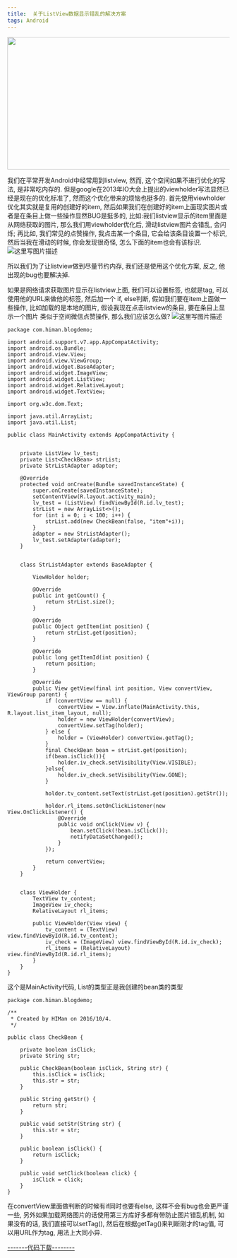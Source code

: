 ```yaml
---
title:  关于ListView数据显示错乱的解决方案  
tags: Android
---
```


<img src="http://i.imgur.com/lkqd2pb.png" width = "600" height = "300" align=center />

<!--more-->


我们在平常开发Android中经常用到listview, 然而, 这个空间如果不进行优化的写法, 是非常吃内存的. 但是google在2013年IO大会上提出的viewholder写法显然已经是现在的优化标准了, 然而这个优化带来的烦恼也挺多的.
首先使用viewholder优化其实就是复用的创建好的item, 然后如果我们在创建好的item上面现实图片或者是在条目上做一些操作显然BUG是挺多的, 比如:我们listview显示的item里面是从网络获取的图片, 那么我们用viewholder优化后, 滑动listview图片会错乱, 会闪烁; 再比如, 我们常见的点赞操作, 我点击某一个条目, 它会给该条目设置一个标识, 然后当我在滑动的时候, 你会发现很奇怪, 怎么下面的item也会有该标识.
![这里写图片描述](http://img.blog.csdn.net/20160830185625962)

所以我们为了让listview做到尽量节约内存, 我们还是使用这个优化方案, 反之, 他出现的bug也要解决掉.

如果是网络请求获取图片显示在listview上面, 我们可以设置标签, 也就是tag, 可以使用他的URL来做他的标签, 然后加一个 if, else判断, 假如我们要在item上面做一些操作,
 比如加载的是本地的图片, 假设我现在点击listview的条目, 要在条目上显示一个图片 类似于空间微信点赞操作, 那么我们应该怎么做?
 ![这里写图片描述](http://img.blog.csdn.net/20161004154721234)

```
package com.himan.blogdemo;

import android.support.v7.app.AppCompatActivity;
import android.os.Bundle;
import android.view.View;
import android.view.ViewGroup;
import android.widget.BaseAdapter;
import android.widget.ImageView;
import android.widget.ListView;
import android.widget.RelativeLayout;
import android.widget.TextView;

import org.w3c.dom.Text;

import java.util.ArrayList;
import java.util.List;

public class MainActivity extends AppCompatActivity {


    private ListView lv_test;
    private List<CheckBean> strList;
    private StrListAdapter adapter;

    @Override
    protected void onCreate(Bundle savedInstanceState) {
        super.onCreate(savedInstanceState);
        setContentView(R.layout.activity_main);
        lv_test = (ListView) findViewById(R.id.lv_test);
        strList = new ArrayList<>();
        for (int i = 0; i < 100; i++) {
            strList.add(new CheckBean(false, "item"+i));
        }
        adapter = new StrListAdapter();
        lv_test.setAdapter(adapter);
    }


    class StrListAdapter extends BaseAdapter {

        ViewHolder holder;

        @Override
        public int getCount() {
            return strList.size();
        }

        @Override
        public Object getItem(int position) {
            return strList.get(position);
        }

        @Override
        public long getItemId(int position) {
            return position;
        }

        @Override
        public View getView(final int position, View convertView, ViewGroup parent) {
            if (convertView == null) {
                convertView = View.inflate(MainActivity.this, R.layout.list_item_layout, null);
                holder = new ViewHolder(convertView);
                convertView.setTag(holder);
            } else {
                holder = (ViewHolder) convertView.getTag();
            }
            final CheckBean bean = strList.get(position);
            if(bean.isClick()){
                holder.iv_check.setVisibility(View.VISIBLE);
            }else{
                holder.iv_check.setVisibility(View.GONE);
            }

            holder.tv_content.setText(strList.get(position).getStr());

            holder.rl_items.setOnClickListener(new View.OnClickListener() {
                @Override
                public void onClick(View v) {
                    bean.setClick(!bean.isClick());
                    notifyDataSetChanged();
                }
            });

            return convertView;
        }
    }


    class ViewHolder {
        TextView tv_content;
        ImageView iv_check;
        RelativeLayout rl_items;

        public ViewHolder(View view) {
            tv_content = (TextView) view.findViewById(R.id.tv_content);
            iv_check = (ImageView) view.findViewById(R.id.iv_check);
            rl_items = (RelativeLayout) view.findViewById(R.id.rl_items);
        }
    }
}
```
这个是MainActivity代码, List的类型正是我创建的bean类的类型

```
package com.himan.blogdemo;

/**
 * Created by HIMan on 2016/10/4.
 */

public class CheckBean {

    private boolean isClick;
    private String str;

    public CheckBean(boolean isClick, String str) {
        this.isClick = isClick;
        this.str = str;
    }

    public String getStr() {
        return str;
    }

    public void setStr(String str) {
        this.str = str;
    }

    public boolean isClick() {
        return isClick;
    }

    public void setClick(boolean click) {
        isClick = click;
    }
}
```
在convertView里面做判断的时候有if同时也要有else, 这样不会有bug也会更严谨一些, 另外如果加载网络图片的话使用第三方库好多都有带防止图片错乱机制, 如果没有的话, 我们直接可以setTag(), 然后在根据getTag()来判断刚才的tag值, 可以用URL作为tag, 用法上大同小异.

[-------代码下载--------](http://download.csdn.net/detail/huiiiiiiii/9645503)































	


